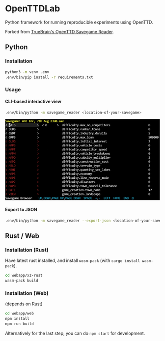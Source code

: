 # OpenTTDLab

Python framework for running reproducible experiments using OpenTTD.

Forked from [TrueBrain's OpenTTD Savegame Reader](https://github.com/TrueBrain/OpenTTD-savegame-reader).

## Python

### Installation

```bash
python3 -m venv .env
.env/bin/pip install -r requirements.txt
```

### Usage

#### CLI-based interactive view

```bash
.env/bin/python -m savegame_reader <location-of-your-savegame>
```

![image](docs/example.png)

#### Export to JSON

```bash
.env/bin/python -m savegame_reader --export-json <location-of-your-savegame>
```

## Rust / Web

### Installation (Rust)

Have latest rust installed, and install `wasm-pack` (with `cargo install wasm-pack`).

```bash
cd webapp/xz-rust
wasm-pack build
```

### Installation (Web)

(depends on Rust)

```bash
cd webapp/web
npm install
npm run build
```

Alternatively for the last step, you can do `npm start` for development.
